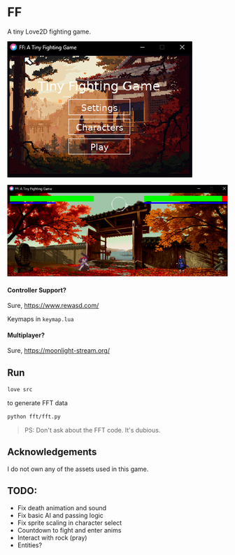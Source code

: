 # FF

A tiny Love2D fighting game.

![alt text](.github/image_menu.png)

![alt text](.github/image_game.png)

#### Controller Support?

Sure, https://www.rewasd.com/

Keymaps in `keymap.lua`

#### Multiplayer?

Sure, https://moonlight-stream.org/

## Run

```sh
love src
```

to generate FFT data

```sh
python fft/fft.py
```

> PS: Don't ask about the FFT code. It's dubious.

## Acknowledgements

I do not own any of the assets used in this game.

## TODO:

- Fix death animation and sound
- Fix basic AI and passing logic
- Fix sprite scaling in character select
- Countdown to fight and enter anims
- Interact with rock (pray)
- Entities?
